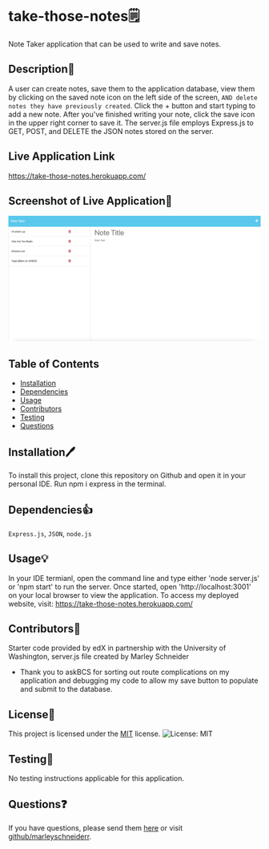 # take-those-notes🗒
Note Taker application that can be used to write and save notes.

## Description📓
A user can create notes, save them to the application database, view them by clicking on the saved note icon on the left side of the screen, `AND delete notes they have previously created`. Click the + button and start typing to add a new note. After you've finished writing your note, click the save icon in the upper right corner to save it. The server.js file employs Express.js to GET, POST, and DELETE the JSON notes stored on the server.

## Live Application Link
https://take-those-notes.herokuapp.com/

## Screenshot of Live Application📂
![alt-text](./images/notes.png)

## Table of Contents
* [Installation](#installation)
* [Dependencies](#dependencies)
* [Usage](#usage)
* [Contributors](#contributors)
* [Testing](#testing)
* [Questions](#questions)

## Installation🖊
To install this project, clone this repository on Github and open it in your personal IDE. Run npm i express in the terminal.

## Dependencies👍
`Express.js`, `JSON`, `node.js`

## Usage💡
In your IDE termianl, open the command line and type either 'node server.js' or 'npm start' to run the server. Once started, open 'http://localhost:3001' 
on your local browser to view the application. To access my deployed website, visit: https://take-those-notes.herokuapp.com/

## Contributors🔋
Starter code provided by edX in partnership with the University of Washington, server.js file created by Marley Schneider
- Thank you to askBCS for sorting out route complications on my application and debugging my code to allow my save button to populate and submit to the database.

## License🚨

This project is licensed under the [MIT](https://opensource.org/license/mit/) license. ![License: MIT](https://img.shields.io/badge/License-MIT-blue.svg)

## Testing🧪
No testing instructions applicable for this application.

## Questions❓
If you have questions, please send them [here](mailto:marleysue@gmail.com?subject=[GitHub]%20Dev%20Connect) or visit [github/marleyschneiderr](https://github.com/marleyschneiderr).